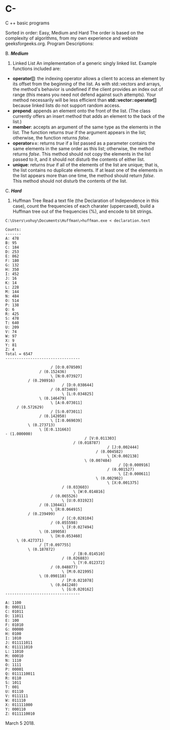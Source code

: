 # C-
C ++ basic programs

Sorted in order: Easy, Medium and Hard
The order is based on the complexity of algorithms, from my own experience and webiste geeksforgeeks.org.
Program Descriptions:

B. **_Medium_**
1. Linked List
An implementation of a generic singly linked list. Example functions included are:
  + **operator[]**: the indexing operator allows a client to access an element by its offset from the beginning of the list. As with std::vectors and arrays, the method's behavior is undefined if the client provides an index out of range (this means you need not defend against such attempts). Your method necessarily will be less efficient than **std::vector::operator[]** because linked lists do not support random access.
  + **prepend**: appends an element onto the front of the list. (The class currently offers an insert method that adds an element to the back of the list.)
  + **member**: accepts an argument of the same type as the elements in the list. The function returns *true* if the argument appears in the list; otherwise, the function returns *false*.
  + **operator==**: returns *true* if a list passed as a parameter contains the same elements in the same order as this list; otherwise, the method returns *false*. This method should not copy the elements in the list passed to it, and it should not disturb the contents of either list.
  + **unique**: returns *true* if all of the elements of the list are unique; that is, the list contains no duplicate elements. If at least one of the elements in the list appears more than one time, the method should return *false*. This method should not disturb the contents of the list.

C. **_Hard_**
1. Huffman Tree
Read a text file (the Declaration of Independence in this case), count the frequencies of each charater (uppercased), build a Huffman tree out of the frequencies (%), and encode to bit strings.

```shell
C:\Users\vohuy\Documents\Huffman\>huffman.exe < declaration.text

Counts:
-------
A: 478
B: 95
C: 184
D: 253
E: 862
F: 180
G: 132
H: 350
I: 452
J: 16
K: 14
L: 228
M: 144
N: 484
O: 514
P: 138
Q: 6
R: 425
S: 478
T: 640
U: 209
V: 74
W: 97
X: 9
Y: 81
Z: 4
Total = 6547
---------------------------------

                    / [O:0.078509]
               / (0.152436)
                    \ [N:0.073927]
          / (0.298916)
                         / [D:0.038644]
                    / (0.073469)
                         \ [L:0.034825]
               \ (0.146479)
                    \ [A:0.073011]
     / (0.572629)
                    / [S:0.073011]
               / (0.142050)
                    \ [I:0.069039]
          \ (0.273713)
               \ [E:0.131663]
- (1.000000)
                                   / [V:0.011303]
                              / (0.018787)
                                             / [J:0.002444]
                                        / (0.004582)
                                             \ [K:0.002138]
                                   \ (0.007484)
                                                  / [Q:0.000916]
                                             / (0.001527)
                                                  \ [Z:0.000611]
                                        \ (0.002902)
                                             \ [X:0.001375]
                         / (0.033603)
                              \ [W:0.014816]
                    / (0.065526)
                         \ [U:0.031923]
               / (0.130441)
                    \ [R:0.064915]
          / (0.239499)
                         / [C:0.028104]
                    / (0.055598)
                         \ [F:0.027494]
               \ (0.109058)
                    \ [H:0.053460]
     \ (0.427371)
               / [T:0.097755]
          \ (0.187872)
                              / [B:0.014510]
                         / (0.026883)
                              \ [Y:0.012372]
                    / (0.048877)
                         \ [M:0.021995]
               \ (0.090118)
                         / [P:0.021078]
                    \ (0.041240)
                         \ [G:0.020162]
---------------------------------

A: 1100
B: 000111
C: 01011
D: 11011
E: 100
F: 01010
G: 00000
H: 0100
I: 1010
J: 011111011
K: 011111010
L: 11010
M: 00010
N: 1110
O: 1111
P: 00001
Q: 0111110011
R: 0110
S: 1011
T: 001
U: 01110
V: 0111111
W: 011110
X: 011111000
Y: 000110
Z: 0111110010
```

March 5 2018.
